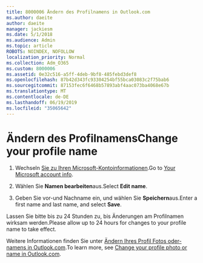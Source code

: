 ```yaml
---
title: 8000006 Ändern des Profilnamens in Outlook.com
ms.author: daeite
author: daeite
manager: jackiesm
ms.date: 5/1/2018
ms.audience: Admin
ms.topic: article
ROBOTS: NOINDEX, NOFOLLOW
localization_priority: Normal
ms.collection: Adm_O365
ms.custom: 8000006
ms.assetid: 0e32c516-a5ff-4deb-9bf8-485febd3def8
ms.openlocfilehash: 87b42d343fc93304254bf55bca03083c2f75bab6
ms.sourcegitcommit: 87153fec6f6468b57893abf4aac073ba4068e67b
ms.translationtype: MT
ms.contentlocale: de-DE
ms.lasthandoff: 06/19/2019
ms.locfileid: "35065642"
---
```

# <a name="change-your-profile-name"></a><span data-ttu-id="c1316-102">Ändern des Profilnamens</span><span class="sxs-lookup"><span data-stu-id="c1316-102">Change your profile name</span></span>

1. <span data-ttu-id="c1316-103">Wechseln [Sie zu Ihren Microsoft-Kontoinformationen](https://go.microsoft.com/fwlink/p/?linkid=860841).</span><span class="sxs-lookup"><span data-stu-id="c1316-103">Go to [Your Microsoft account info](https://go.microsoft.com/fwlink/p/?linkid=860841).</span></span>
    
2. <span data-ttu-id="c1316-104">Wählen Sie **Namen bearbeiten**aus.</span><span class="sxs-lookup"><span data-stu-id="c1316-104">Select **Edit name**.</span></span> 
    
3. <span data-ttu-id="c1316-105">Geben Sie vor-und Nachname ein, und wählen Sie **Speichern**aus.</span><span class="sxs-lookup"><span data-stu-id="c1316-105">Enter a first name and last name, and select **Save**.</span></span> 
    
<span data-ttu-id="c1316-106">Lassen Sie bitte bis zu 24 Stunden zu, bis Änderungen am Profilnamen wirksam werden.</span><span class="sxs-lookup"><span data-stu-id="c1316-106">Please allow up to 24 hours for changes to your profile name to take effect.</span></span>
  
<span data-ttu-id="c1316-107">Weitere Informationen finden Sie unter [Ändern Ihres Profil Fotos oder-namens in Outlook.com](https://go.microsoft.com/fwlink/?linkid=873110).</span><span class="sxs-lookup"><span data-stu-id="c1316-107">To learn more, see [Change your profile photo or name in Outlook.com](https://go.microsoft.com/fwlink/?linkid=873110).</span></span>
  

